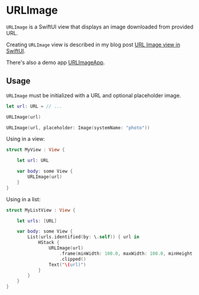 # URLImage

`URLImage` is a SwiftUI view that displays an image downloaded from provided URL.

Creating `URLImage` view is described in my blog post [URL Image view in SwiftUI](https://medium.com/@dmytro.anokhin/url-image-view-in-swiftui-f08f85d942d8).

There's also a demo app [URLImageApp](https://github.com/dmytro-anokhin/url-image-app).

## Usage

 `URLImage` must be initialized with a URL and optional placeholder image.
 
 ```swift
let url: URL = // ...

URLImage(url)

URLImage(url, placeholder: Image(systemName: "photo"))
``` 

Using in a view:

```swift
struct MyView : View {

    let url: URL

    var body: some View {
        URLImage(url)
    }
}
```

Using in a list:

```swift
struct MyListView : View {

    let urls: [URL]

    var body: some View {
        List(urls.identified(by: \.self)) { url in
            HStack {
                URLImage(url)
                    .frame(minWidth: 100.0, maxWidth: 100.0, minHeight: 100.0, maxHeight: 100.0)
                    .clipped()
                Text("\(url)")
            }
        }
    }
}
```
